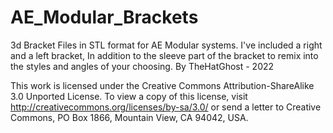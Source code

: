 # AE_Modular_Brackets
3d Bracket Files in STL format for AE Modular systems. I've included a right and a left bracket, In addition to the sleeve part of the bracket to remix into the styles and angles of your choosing. 
By TheHatGhost - 2022


This work is licensed under the Creative Commons Attribution-ShareAlike 3.0 Unported License. To view a copy of this license, visit http://creativecommons.org/licenses/by-sa/3.0/ or send a letter to Creative Commons, PO Box 1866, Mountain View, CA 94042, USA.
